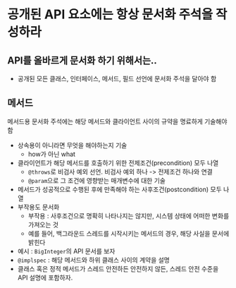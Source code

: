 # 공개된 API 요소에는 항상 문서화 주석을 작성하라 
## API를 올바르게 문서화 하기 위해서는..
- 공개된 모든 클래스, 인터페이스, 메서드, 필드 선언에 문서화 주석을 달아야 함

## 메서드
메서드용 문서화 주석에는 해당 메서드와 클라이언트 사이의 규약을 명료하게 기술해야 함 
- 상속용이 아니라면 무엇을 해야하는지 기술 
  - how가 아닌 what
- 클라이언트가 해당 메서드를 호출하기 위한 전제조건(precondition) 모두 나열
  - `@throws`로 비검사 예외 선언. 비검사 예외 하나 -> 전제조건 하나와 연결 
  - `@param`으로 그 조건에 영향받는 매개변수에 대한 기술 
- 메서드가 성공적으로 수행된 후에 만족해야 하는 사후조건(postcondition) 모두 나열
- 부작용도 문서화 
  - 부작용 : 사후조건으로 명확히 나타나지는 않지만, 시스템 상태에 어떠한 변화를 가져오는 것
  - 예를 들어, 백그라운드 스레드를 시작시키는 메서드의 경우, 해당 사실을 문서에 밝힌다 
- 예시 : `BigInteger`의 API 문서를 보자 
- `@implspec` : 해당 메서드와 하위 클래스 사이의 계약을 설명 
- 클래스 혹은 정적 메서드가 스레드 안전하든 안전하지 않든, 스레드 안전 수준을 API 설명에 포함하자.